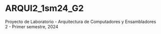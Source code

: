 # ARQUI2_1sm24_G2
Proyecto de Laboratorio - Arquitectura de Computadores y Ensambladores 2 - Primer semestre, 2024
